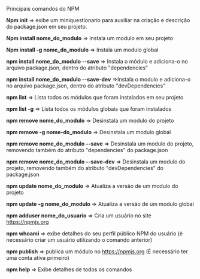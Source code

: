 Principais comandos do NPM

**Npm init** => exibe um miniquestionario para auxiliar na criação e descrição do package.json em seu projeto.

**Npm install nome_do_modulo** => instala um modulo em seu projeto

**Npm install -g nome_do_modulo** => Instala um modulo global

**npm install nome_do_modulo --save** => Instala o módulo e adiciona-o no arquivo package.json, dentro do atributo "dependencies"

**npm install nome_do_modulo --save-dev** =>Instala o modulo e adiciona-o no arquivo package.json, dentro do atributo "devDependencies"

**npm list** => Lista todos os módulos que foram instalados em seu projeto

**npm list -g** => Lista todos os módulos globais que foram instalados

**npm remove nome_do_modulo** => Desinstala um modulo do projeto

**npm remove -g nome-do_modulo** => Desinstala um modulo global

**npm remove nome_do_modulo --save** => Desinstala um modulo do projeto, removendo também do atributo "dependencies" do package.json

**npm remove nome_do_modulo --save-dev** => Desinstala um modulo do projeto, removendo também do atributo "devDependencies" do package.json

**npm update nome_do_modulo** => Atualiza a versão de um modulo do projeto

**npm update -g nome_do_modulo** => Atualiza a versão de um modulo global

**npm adduser nome_do_usuario** => Cria um usuário no site https://npmjs.org

**npm whoami** => exibe detalhes do seu perfil público NPM do usuário (é necessário criar um usuário utilizando o comando anterior)

**npm publish** => publica um módulo no https://npmjs.org (É necessário ter uma conta ativa primeiro)

**npm help** => Exibe detalhes de todos os comandos
